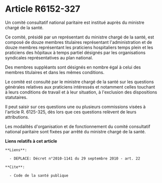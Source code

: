 # Article R6152-327

Un comité consultatif national paritaire est institué auprès du ministre chargé de la santé.

Ce comité, présidé par un représentant du ministre chargé de la santé, est composé de douze membres titulaires représentant
l'administration et de douze membres représentant les praticiens hospitaliers temps plein et les praticiens des hôpitaux à
temps partiel désignés par les organisations syndicales représentatives au plan national.

Des membres suppléants sont désignés en nombre égal à celui des membres titulaires et dans les mêmes conditions.

Le comité est consulté par le ministre chargé de la santé sur les questions générales relatives aux praticiens intéressés et
notamment celles touchant à leurs conditions de travail et à leur situation, à l'exclusion des dispositions statutaires.

Il peut saisir sur ces questions une ou plusieurs commissions visées à l'article R. 6125-325, dès lors que ces questions
relèvent de leurs attributions.

Les modalités d'organisation et de fonctionnement du comité consultatif national paritaire sont fixées par arrêté du ministre
chargé de la santé.

**Liens relatifs à cet article**

	**Liens**:

	  - DEPLACE: Décret n°2010-1141 du 29 septembre 2010 - art. 22

	**Cite**:

	  - Code de la santé publique

